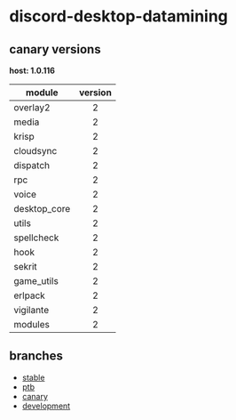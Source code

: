 # discord-desktop-datamining

## canary versions

**host: 1.0.116**

| module | version |
| ------ | :-----: |
| overlay2 | 2 |
| media | 2 |
| krisp | 2 |
| cloudsync | 2 |
| dispatch | 2 |
| rpc | 2 |
| voice | 2 |
| desktop_core | 2 |
| utils | 2 |
| spellcheck | 2 |
| hook | 2 |
| sekrit | 2 |
| game_utils | 2 |
| erlpack | 2 |
| vigilante | 2 |
| modules | 2 |

## branches

- [stable](https://github.com/OpenAsar/discord-desktop-datamining/tree/stable)
- [ptb](https://github.com/OpenAsar/discord-desktop-datamining/tree/ptb)
- [canary](https://github.com/OpenAsar/discord-desktop-datamining/tree/canary)
- [development](https://github.com/OpenAsar/discord-desktop-datamining/tree/development)